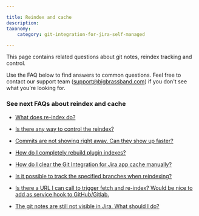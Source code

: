 ```yaml
---

title: Reindex and cache
description:
taxonomy:
    category: git-integration-for-jira-self-managed

---
```

This page contains related questions about git notes, reindex tracking and control.

Use the FAQ below to find answers to common questions. Feel free to contact our support team ([support@bigbrassband.com](mailto:support@bigbrassband.com?subject=Reindex%20issues%20-)) if you don't see what you're looking for.

### See next FAQs about reindex and cache

*   [What does re-index do?](/wiki/spaces/GIJDC/pages/2054291457)

*   [Is there any way to control the reindex?](/wiki/spaces/GIJDC/pages/2053275662)

*   [Commits are not showing right away. Can they show up faster?](/wiki/spaces/GIJDC/pages/2053570566)

*   [How do I completely rebuild plugin indexes?](/wiki/spaces/GIJDC/pages/2053734434)

*   [How do I clear the Git Integration for Jira app cache manually?](/wiki/spaces/GIJDC/pages/2053406737)

*   [Is it possible to track the specified branches when reindexing?](/wiki/spaces/GIJDC/pages/2053406744)

*   [Is there a URL I can call to trigger fetch and re-index? Would be nice to add as service hook to GitHub/Gitlab.](/wiki/spaces/GIJDC/pages/2053832750)

*   [The git notes are still not visible in Jira. What should I do?](/wiki/spaces/GIJDC/pages/2054225956)

